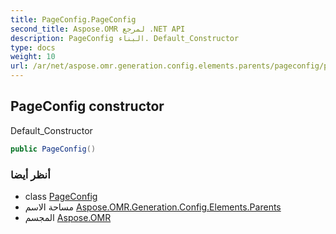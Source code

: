 ```yaml
---
title: PageConfig.PageConfig
second_title: Aspose.OMR لمرجع .NET API
description: PageConfig البناء. Default_Constructor
type: docs
weight: 10
url: /ar/net/aspose.omr.generation.config.elements.parents/pageconfig/pageconfig/
---
```

## PageConfig constructor

Default_Constructor

```csharp
public PageConfig()
```

### أنظر أيضا

* class [PageConfig](../)
* مساحة الاسم [Aspose.OMR.Generation.Config.Elements.Parents](../../pageconfig/)
* المجسم [Aspose.OMR](../../../)



